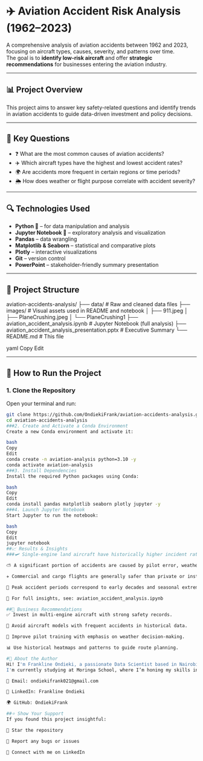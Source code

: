 # ✈️ Aviation Accident Risk Analysis (1962–2023)

A comprehensive analysis of aviation accidents between 1962 and 2023, focusing on aircraft types, causes, severity, and patterns over time.  
The goal is to **identify low-risk aircraft** and offer **strategic recommendations** for businesses entering the aviation industry.

---

## 📊 Project Overview

This project aims to answer key safety-related questions and identify trends in aviation accidents to guide data-driven investment and policy decisions.

---

## 🔎 Key Questions

- ❓ What are the most common causes of aviation accidents?  
- ✈️ Which aircraft types have the highest and lowest accident rates?  
- 🌍 Are accidents more frequent in certain regions or time periods?  
- 🌦️ How does weather or flight purpose correlate with accident severity?

---

## 🔍 Technologies Used

- **Python 🐍** – for data manipulation and analysis  
- **Jupyter Notebook 📓** – exploratory analysis and visualization  
- **Pandas** – data wrangling  
- **Matplotlib & Seaborn** – statistical and comparative plots  
- **Plotly** – interactive visualizations  
- **Git** – version control  
- **PowerPoint** – stakeholder-friendly summary presentation

---

## 📁 Project Structure

aviation-accidents-analysis/ ├── data/ # Raw and cleaned data files ├── images/ # Visual assets used in README and notebook │ ├── 911.jpeg │ ├── PlaneCrushing.jpeg │ └── PlaneCrushing1 ├── aviation_accident_analysis.ipynb # Jupyter Notebook (full analysis) ├── aviation_accident_analysis_presentation.pptx # Executive Summary └── README.md # This file

yaml
Copy
Edit

---

## 🚀 How to Run the Project

### 1. Clone the Repository

Open your terminal and run:

```bash
git clone https://github.com/OndiekiFrank/aviation-accidents-analysis.git
cd aviation-accidents-analysis
###2. Create and Activate a Conda Environment
Create a new Conda environment and activate it:

bash
Copy
Edit
conda create -n aviation-analysis python=3.10 -y
conda activate aviation-analysis
###3. Install Dependencies
Install the required Python packages using Conda:

bash
Copy
Edit
conda install pandas matplotlib seaborn plotly jupyter -y
###4. Launch Jupyter Notebook
Start Jupyter to run the notebook:

bash
Copy
Edit
jupyter notebook
##📈 Results & Insights
###🛩️ Single-engine land aircraft have historically higher incident rates.

⛅ A significant portion of accidents are caused by pilot error, weather conditions, or mechanical failure.

✈️ Commercial and cargo flights are generally safer than private or instructional flights.

📅 Peak accident periods correspond to early decades and seasonal extremes (e.g., winter fog).

📓 For full insights, see: aviation_accident_analysis.ipynb

##🎯 Business Recommendations
✅ Invest in multi-engine aircraft with strong safety records.

🚫 Avoid aircraft models with frequent accidents in historical data.

🧠 Improve pilot training with emphasis on weather decision-making.

📊 Use historical heatmaps and patterns to guide route planning.

#🙋 About the Author
Hi! I'm Frankline Ondieki, a passionate Data Scientist based in Nairobi, Kenya.
I'm currently studying at Moringa School, where I’m honing my skills in real-world data storytelling.

📧 Email: ondiekifrank021@gmail.com

🔗 LinkedIn: Frankline Ondieki

🌍 GitHub: OndiekiFrank

##⭐️ Show Your Support
If you found this project insightful:

🌟 Star the repository

🐞 Report any bugs or issues

🤝 Connect with me on LinkedIn


